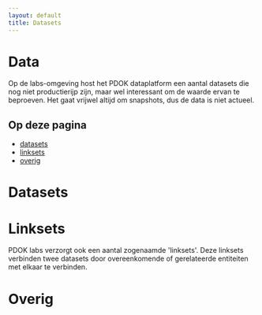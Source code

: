 ```yaml
---
layout: default
title: Datasets
---
```


# Data
Op de labs-omgeving host het PDOK dataplatform een aantal datasets die nog niet productierijp zijn, maar wel interessant om de waarde ervan te beproeven. Het gaat vrijwel altijd om snapshots, dus de data is niet actueel.

## Op deze pagina
- [datasets](#datasets)
- [linksets](#linksets)
- [overig](#overig)

# Datasets
<section>
<div id='dataset-showcases' style='width: 100%;'></div>
</section>

# Linksets
PDOK labs verzorgt ook een aantal zogenaamde 'linksets'. Deze linksets verbinden twee datasets door overeenkomende of gerelateerde entiteiten met elkaar te verbinden.
<section>
<div id='linkset-showcases'></div>
</section>

# Overig
<section>
<div id='overig-showcases'></div>
</section>
<script src='/assets/js/datasets.js'></script>
